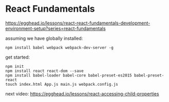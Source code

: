 # React Fundamentals

https://egghead.io/lessons/react-react-fundamentals-development-environment-setup?series=react-fundamentals

assuming we have globally installed:

```
npm install babel webpack webpack-dev-server -g
```

get started:

```
npm init
npm install react react-dom --save
npm install babel-loader babel-core babel-preset-es2015 babel-preset-react
touch index.html App.js main.js webpack.config.js
```

next video: https://egghead.io/lessons/react-accessing-child-properties
